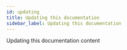 ```yaml
---
id: updating
title: Updating this documentation
sidebar_label: Updating this documentation
---
```


Updating this documentation content
